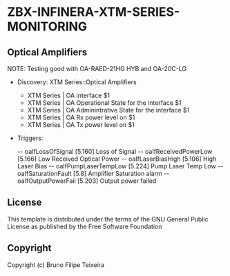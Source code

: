 # ZBX-INFINERA-XTM-SERIES-MONITORING

## Optical Amplifiers
NOTE: Testing good with OA-RAED-21HG HYB and OA-20C-LG

- Discovery: XTM Series::Optical Amplifiers

    - XTM Series | OA interface $1
    - XTM Series | OA Operational State for the interface  $1
    - XTM Series | OA Adminintrative State for the interface  $1
    - XTM Series | OA Rx power level on $1
    - XTM Series | OA Tx power level on $1

- Triggers:

    -- oaIfLossOfSignal                [5.160] Loss of Signal
    -- oaIfReceivedPowerLow            [5.166] Low Received Optical Power
    -- oaIfLaserBiasHigh               [5.106] High Laser Bias
    -- oaIfPumpLaserTempLow            [5.224] Pump Laser Temp Low
    -- oaIfSaturationFault             [5.8]   Amplifier Saturation alarm
    -- oaIfOutputPowerFail             [5.203] Output power failed
    

## License
This template is distributed under the terms of the GNU General Public License as published by the Free Software Foundation

## Copyright
Copyright (c) Bruno Filipe Teixeira
